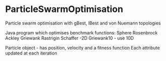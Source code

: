 # ParticleSwarmOptimisation
Particle swarm optimisation with gBest, lBest and von Nuemann topologies

Java program which optimises benchmark functions:
Sphere
Rosenbrock
Ackley
Griewank
Rastrigin
Schaffer -2D
Griewank10 - use 10D

Particle object - has position, velocity and a fitness function
Each attribute updated at each iteration

